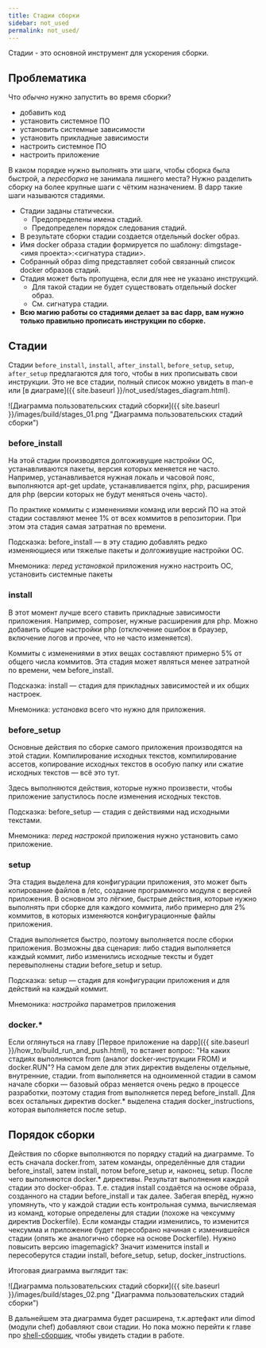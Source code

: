 ```yaml
---
title: Стадии сборки
sidebar: not_used
permalink: not_used/
---
```


Стадии - это основной инструмент для ускорения сборки.

## Проблематика

Что _обычно_ нужно запустить во время сборки?

* добавить код
* установить системное ПО
* установить системные зависимости
* установить прикладные зависимости
* настроить системное ПО
* настроить приложение

В каком порядке нужно выполнять эти шаги, чтобы сборка была быстрой, а _пересборка_ не занимала лишнего места? Нужно разделить сборку на более крупные шаги с чётким назначением. В dapp такие шаги называются стадиями.

* Стадии заданы статически.
  * Предопределены имена стадий.
  * Предопределен порядок следования стадий.
* В результате сборки стадии создается отдельный docker образ.
* Имя docker образа стадии формируется по шаблону: dimgstage-\<имя проекта\>:\<cигнатура стадии\>.
* Собранный образ dimg представляет собой связанный список docker образов стадий.
* Стадия может быть пропущена, если для нее не указано инструкций.
  * Для такой стадии не будет существовать отдельный docker образ.
  * См. cигнатура стадии.
* **Всю магию работы со стадиями делает за вас dapp, вам нужно только правильно прописать инструкции по сборке.**

## Стадии

Стадии `before_install`, `install`, `after_install`, `before_setup`, `setup`, `after_setup` предлагаются для того, чтобы в них прописывать свои инструкции. Это не все стадии, полный список можно увидеть в man-е или [в диаграме]({{ site.baseurl }}/not_used/stages_diagram.html).

![Диаграмма пользовательских стадий сборки]({{ site.baseurl }}/images/build/stages_01.png "Диаграмма пользовательских стадий сборки")

### before_install

На этой стадии производятся долгоживущие настройки ОС, устанавливаются пакеты, версия которых меняется не часто. Например, устанавливается нужная локаль и часовой пояс, выполняются apt-get update, устанавливается nginx, php, расширения для php (версии которых не будут меняться очень часто).

По практике коммиты с изменениями команд или версий ПО на этой стадии составляют менее 1%  от всех коммитов в репозитории. При этом эта стадия самая затратная по времени.

Подсказка: before_install — в эту стадию добавлять редко изменяющиеся или тяжелые пакеты и долгоживущие настройки ОС.

Мнемоника: _перед установкой_ приложения нужно настроить ОС, установить системные пакеты

### install

В этот момент лучше всего ставить прикладные зависимости приложения. Например, composer, нужные расширения для php. Можно добавить общие настройки php (отключение ошибок в браузер, включение логов и прочее, что не часто изменяется).

Коммиты с изменениями в этих вещах составляют примерно 5% от общего числа коммитов. Эта стадия может являться менее затратной по времени, чем before_install.

Подсказка: install — стадия для прикладных зависимостей и их общих настроек.

Мнемоника: _установка_ всего что нужно для приложения.

### before_setup

Основные действия по сборке самого приложения производятся на этой стадии. Компилирование исходных текстов, компилирование ассетов, копирование исходных текстов в особую папку или сжатие исходных текстов — всё это тут.

Здесь выполняются действия, которые нужно произвести, чтобы приложение запустилось после изменения исходных текстов.

Подсказка: before_setup — стадия с действиями над исходными текстами.

Мнемоника: _перед настрокой_ приложения нужно установить само приложение.

### setup

Эта стадия выделена для конфигурации приложения, это может быть копирование файлов в /etc, создание программного модуля с версией приложения. В основном это лёгкие, быстрые действия, которые нужно выполнять при сборке для каждого коммита, либо примерно для 2% коммитов, в которых изменяются конфигурационные файлы приложения.

Стадия выполняется быстро, поэтому выполняется после сборки приложения. Возможны два сценария: либо стадия выполняется каждый коммит, либо изменились исходные тексты и будет перевыполнены стадии before_setup и setup.

Подсказка: setup — стадия для конфигурации приложения и для действий на каждый коммит.

Мнемоника: _настройка_ параметров приложения

### docker.*

Если оглянуться на главу [Первое приложение на dapp]({{ site.baseurl }}/how_to/build_run_and_push.html), то встанет вопрос: "На каких стадиях выполняются from (аналог docker-инструкции FROM) и docker.RUN"? На самом деле для этих директив выделены отдельные, внутренние, стадии. from выполняется на одноименной стадии в самом начале сборки — базовый образ меняется очень редко в процессе разработки, поэтому стадия from выполняется перед before_install. Для всех остальных директив docker.* выделена стадия docker_instructions, которая выполняется после setup.

## Порядок сборки

Действия по сборке выполняются по порядку стадий на диаграмме. То есть сначала docker.from, затем команды, определённые для стадии before_install, затем install, потом before_setup и, наконец, setup. После чего выполняются docker.* директивы. Результат выполнения каждой стадии это docker-образ. Т.е. стадия install создаётся на основе образа, созданного на стадии before_install и так далее. Забегая вперёд, нужно упомянуть, что у каждой стадии есть контрольная сумма, вычисляемая из команд, которые определены для стадии (похоже на чексумму директив Dockerfile). Если команды стадии изменились, то изменится чексумма и приложение будет пересобрано начиная с изменившейся стадии (опять же аналогично сборке на основе Dockerfile). Нужно повысить версию imagemagick? Значит изменится install и пересоберутся стадии install, before_setup, setup, docker_instructions.

Итоговая диаграмма выглядит так:

![Диаграмма пользовательских стадий сборки]({{ site.baseurl }}/images/build/stages_02.png "Диаграмма пользовательских стадий сборки")


В дальнейшем эта диаграмма будет расширена, т.к.артефакт или dimod (модули chef) добавляют свои стадии. Но пока можно перейти к главе про [shell-сборщик](shell_builder.html), чтобы увидеть стадии в работе.
